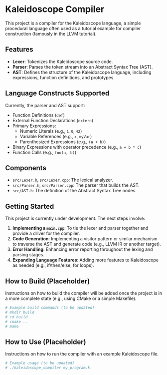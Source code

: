 # Kaleidoscope Compiler

This project is a compiler for the Kaleidoscope language, a simple procedural language often used as a tutorial example for compiler construction (famously in the LLVM tutorial).

## Features

- **Lexer**: Tokenizes the Kaleidoscope source code.
- **Parser**: Parses the token stream into an Abstract Syntax Tree (AST).
- **AST**: Defines the structure of the Kaleidoscope language, including expressions, function definitions, and prototypes.

## Language Constructs Supported

Currently, the parser and AST support:

- Function Definitions (`def`)
- External Function Declarations (`extern`)
- Primary Expressions:
  - Numeric Literals (e.g., `1.0`, `42`)
  - Variable References (e.g., `x`, `myVar`)
  - Parenthesized Expressions (e.g., `(a + b)`)
- Binary Expressions with operator precedence (e.g., `a + b * c`)
- Function Calls (e.g., `foo(a, b)`)

## Components

- `src/Lexer.h`, `src/Lexer.cpp`: The lexical analyzer.
- `src/Parser.h`, `src/Parser.cpp`: The parser that builds the AST.
- `src/AST.h`: The definition of the Abstract Syntax Tree nodes.

## Getting Started

This project is currently under development. The next steps involve:

1.  **Implementing a `main.cpp`**: To tie the lexer and parser together and provide a driver for the compiler.
2.  **Code Generation**: Implementing a visitor pattern or similar mechanism to traverse the AST and generate code (e.g., LLVM IR or another target).
3.  **Error Handling**: Enhancing error reporting throughout the lexing and parsing stages.
4.  **Expanding Language Features**: Adding more features to Kaleidoscope as needed (e.g., if/then/else, for loops).

## How to Build (Placeholder)

Instructions on how to build the compiler will be added once the project is in a more complete state (e.g., using CMake or a simple Makefile).

```bash
# Example build commands (to be updated)
# mkdir build
# cd build
# cmake ..
# make
```

## How to Use (Placeholder)

Instructions on how to run the compiler with an example Kaleidoscope file.

```bash
# Example usage (to be updated)
# ./kaleidoscope_compiler my_program.k
```
